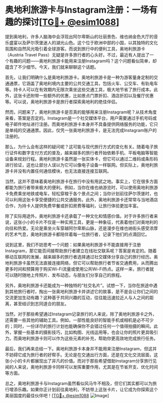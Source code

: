 # 奥地利旅游卡与Instagram注册：一场有趣的探讨[[TG💪+ @esim1088](https://t.me/s/esim1088)]

提到奥地利，许多人脑海中会浮现出阿尔卑斯山的壮丽景色、维也纳金色大厅的音乐盛宴以及萨尔茨堡迷人的湖光山色。这个位于欧洲中部的小国，以其独特的文化氛围和自然风光吸引着全球游客。而说到旅行中的便利工具，奥地利旅游卡（Austria Travel Pass）无疑是许多旅行者的心头好。不过，最近有人提出了一个有趣的问题——奥地利旅游卡能用来注册Instagram吗？这个问题看似简单，却蕴含了不少细节。今天，我们就来聊聊这个话题。

首先，让我们明确什么是奥地利旅游卡。奥地利旅游卡是一种为游客量身定制的交通通票，它涵盖了奥地利境内主要的公共交通工具，包括火车、公交车、有轨电车等。持卡人可以在有效期内无限次乘坐这些交通工具，极大地节省了旅行成本。此外，这张卡还附带一些额外的优惠，比如景点门票折扣、酒店折扣以及餐厅优惠等。可以说，奥地利旅游卡是旅行者探索奥地利的绝佳伴侣。

然而，问题来了，奥地利旅游卡是否真的能够用来注册Instagram呢？从技术角度来看，答案是否定的。Instagram是一个社交媒体平台，用户需要通过手机号码或电子邮件地址进行注册。而奥地利旅游卡本身并不具备提供网络服务的功能，它只是单纯的交通通票。因此，仅凭一张奥地利旅游卡，是无法完成Instagram账户的注册的。

那么，为什么会有这样的疑问呢？这可能与现代旅行方式的变化有关。随着电子旅行证件和数字支付方式的普及，越来越多的旅行者开始依赖手机、平板电脑等智能设备来规划行程。奥地利旅游卡虽然是一张实体卡，但它可以通过二维码或条形码进行验证，这也让部分人误以为它可以像电子设备一样联网。但实际上，奥地利旅游卡并没有内置任何通信模块，也无法直接连接互联网。

当然，这并不意味着奥地利旅游卡在旅行中没有用武之地。事实上，它在很多方面都能为旅行者带来极大的便利。例如，当你在维也纳游览时，可以使用奥地利旅游卡免费乘坐地铁或电车，轻松穿梭于各个景点之间；当你计划前往萨尔茨堡时，也可以利用这张卡享受便捷的公共交通服务。此外，奥地利旅游卡还常常与当地酒店合作，为持卡人提供免费早餐或折扣房费等福利，让旅行体验更加丰富。

除了实际用途外，奥地利旅游卡还承载了一种文化和情感价值。对于许多旅行者来说，这张小小的卡片不仅是一种实用工具，更是一种象征，代表着他们对奥地利的向往和热爱。无论是乘坐火车穿越阿尔卑斯山脉，还是漫步在维也纳街头感受浓厚的艺术气息，奥地利旅游卡都陪伴着每一位旅行者，记录下他们的点滴回忆。

说到这里，我们不妨思考一个问题：如果奥地利旅游卡不能直接用于注册Instagram，那它能否间接帮助旅行者建立在线社交联系呢？答案是肯定的。随着移动互联网的发展，越来越多的旅行者选择通过社交媒体分享自己的旅行经历。奥地利旅游卡虽然无法直接连接网络，但它可以帮助旅行者节省交通费用，从而腾出更多时间和预算用于购买Wi-Fi流量或使用公共Wi-Fi热点。这样一来，旅行者就可以随时随地上传照片、发布动态，与朋友们分享自己的旅程。

另外，奥地利旅游卡还能成为一种独特的“社交名片”。试想一下，当你在旅途中遇到其他旅行者时，掏出一张奥地利旅游卡并讲述它的故事，是不是会让你们之间的交流更加生动有趣？这种基于共同兴趣的互动，往往能迅速拉近人与人之间的距离，甚至结识到志同道合的朋友。

当然，对于那些希望通过Instagram记录旅行的人来说，除了奥地利旅游卡之外，还需要一些其他的辅助工具。例如，一部性能良好的智能手机或相机是必不可少的；同时，一份详尽的旅行计划也能确保你不会错过任何一个值得拍摄的瞬间。此外，掌握一些基本的摄影技巧，比如构图、光线运用等，也会让你的照片更具吸引力。而奥地利旅游卡则可以作为这些元素的补充，帮助你更高效地完成旅行任务。

最后，我们再来总结一下。奥地利旅游卡本身并不能用来注册Instagram，但这并不妨碍它成为旅行者的好帮手。无论是在交通出行方面，还是在文化交流层面，这张小小的卡片都展现出了非凡的价值。而对于那些希望借助Instagram分享旅行见闻的人来说，奥地利旅游卡同样可以发挥重要作用，尤其是在节省开支、优化时间等方面。

总之，奥地利旅游卡与Instagram虽然看似风马牛不相及，但它们其实都可以为旅行增添乐趣。如果你正计划前往奥地利，不妨带上这张卡片，让它成为你探索这个美丽国度的最佳伙伴吧！[[TG💪+ @esim1088](https://t.me/s/esim1088) ![Image](https://i.postimg.cc/4NQfJmqS/Snipaste-2025-05-13-00-14-12.png)]